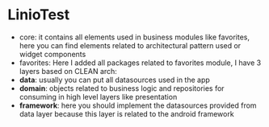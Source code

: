 # LinioTest
 - core: it contains all elements used in business modules like favorites, here you can find elements related to architectural pattern used or widget components 
 - favorites: Here I added all packages related to favorites module, I have 3 layers based on CLEAN arch:
 - **data**: usually you can put all datasources used in the app
 - **domain**: objects related to business logic and repositories for consuming in high level layers like presentation
 - **framework**: here you should implement the datasources provided from data layer because this layer is related to the android framework
